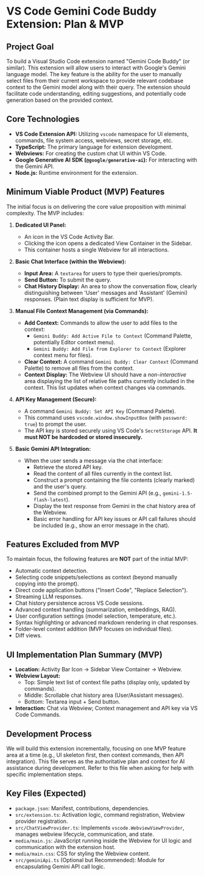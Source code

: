 # VS Code Gemini Code Buddy Extension: Plan & MVP

## Project Goal

To build a Visual Studio Code extension named "Gemini Code Buddy" (or similar). This extension will allow users to interact with Google's Gemini language model. The key feature is the ability for the user to manually select files from their current workspace to provide relevant codebase context to the Gemini model along with their query. The extension should facilitate code understanding, editing suggestions, and potentially code generation based on the provided context.

## Core Technologies

*   **VS Code Extension API:** Utilizing `vscode` namespace for UI elements, commands, file system access, webviews, secret storage, etc.
*   **TypeScript:** The primary language for extension development.
*   **Webviews:** For creating the custom chat UI within VS Code.
*   **Google Generative AI SDK (`@google/generative-ai`):** For interacting with the Gemini API.
*   **Node.js:** Runtime environment for the extension.

## Minimum Viable Product (MVP) Features

The initial focus is on delivering the core value proposition with minimal complexity. The MVP includes:

1.  **Dedicated UI Panel:**
    *   An icon in the VS Code Activity Bar.
    *   Clicking the icon opens a dedicated View Container in the Sidebar.
    *   This container hosts a single Webview for all interactions.

2.  **Basic Chat Interface (within the Webview):**
    *   **Input Area:** A `textarea` for users to type their queries/prompts.
    *   **Send Button:** To submit the query.
    *   **Chat History Display:** An area to show the conversation flow, clearly distinguishing between 'User' messages and 'Assistant' (Gemini) responses. (Plain text display is sufficient for MVP).

3.  **Manual File Context Management (via Commands):**
    *   **Add Context:** Commands to allow the user to add files to the context:
        *   `Gemini Buddy: Add Active File to Context` (Command Palette, potentially Editor context menu).
        *   `Gemini Buddy: Add File from Explorer to Context` (Explorer context menu for files).
    *   **Clear Context:** A command `Gemini Buddy: Clear Context` (Command Palette) to remove all files from the context.
    *   **Context Display:** The Webview UI should have a *non-interactive* area displaying the list of relative file paths currently included in the context. This list updates when context changes via commands.

4.  **API Key Management (Secure):**
    *   A command `Gemini Buddy: Set API Key` (Command Palette).
    *   This command uses `vscode.window.showInputBox` (with `password: true`) to prompt the user.
    *   The API key is stored securely using VS Code's `SecretStorage` API. **It must NOT be hardcoded or stored insecurely.**

5.  **Basic Gemini API Integration:**
    *   When the user sends a message via the chat interface:
        *   Retrieve the stored API key.
        *   Read the content of all files currently in the context list.
        *   Construct a prompt containing the file contents (clearly marked) and the user's query.
        *   Send the combined prompt to the Gemini API (e.g., `gemini-1.5-flash-latest`).
        *   Display the text response from Gemini in the chat history area of the Webview.
        *   Basic error handling for API key issues or API call failures should be included (e.g., show an error message in the chat).

## Features Excluded from MVP

To maintain focus, the following features are **NOT** part of the initial MVP:

*   Automatic context detection.
*   Selecting code snippets/selections as context (beyond manually copying into the prompt).
*   Direct code application buttons ("Insert Code", "Replace Selection").
*   Streaming LLM responses.
*   Chat history persistence across VS Code sessions.
*   Advanced context handling (summarization, embeddings, RAG).
*   User configuration settings (model selection, temperature, etc.).
*   Syntax highlighting or advanced markdown rendering in chat responses.
*   Folder-level context addition (MVP focuses on individual files).
*   Diff views.

## UI Implementation Plan Summary (MVP)

*   **Location:** Activity Bar Icon -> Sidebar View Container -> Webview.
*   **Webview Layout:**
    *   Top: Simple text list of context file paths (display only, updated by commands).
    *   Middle: Scrollable chat history area (User/Assistant messages).
    *   Bottom: Textarea input + Send button.
*   **Interaction:** Chat via Webview; Context management and API key via VS Code Commands.

## Development Process

We will build this extension incrementally, focusing on one MVP feature area at a time (e.g., UI skeleton first, then context commands, then API integration). This file serves as the authoritative plan and context for AI assistance during development. Refer to this file when asking for help with specific implementation steps.

## Key Files (Expected)

*   `package.json`: Manifest, contributions, dependencies.
*   `src/extension.ts`: Activation logic, command registration, Webview provider registration.
*   `src/ChatViewProvider.ts`: Implements `vscode.WebviewViewProvider`, manages webview lifecycle, communication, and state.
*   `media/main.js`: JavaScript running inside the Webview for UI logic and communication with the extension host.
*   `media/main.css`: CSS for styling the Webview content.
*   `src/geminiApi.ts` (Optional but Recommended): Module for encapsulating Gemini API call logic.